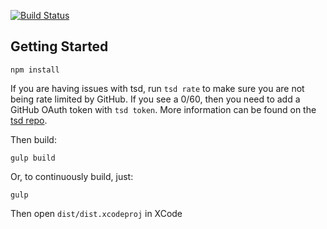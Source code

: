 [![Build Status](https://travis-ci.org/angular/react-native-renderer.svg?branch=master)](https://travis-ci.org/angular/react-native-renderer)

Getting Started
---------------

	npm install

If you are having issues with tsd, run `tsd rate` to make sure you are not being rate limited by GitHub. If you see a 0/60, then you need to add a GitHub OAuth token with `tsd token`. More information can be found on the [tsd repo](https://github.com/DefinitelyTyped/tsd).

Then build:

	gulp build

Or, to continuously build, just:

	gulp

Then open `dist/dist.xcodeproj` in XCode
